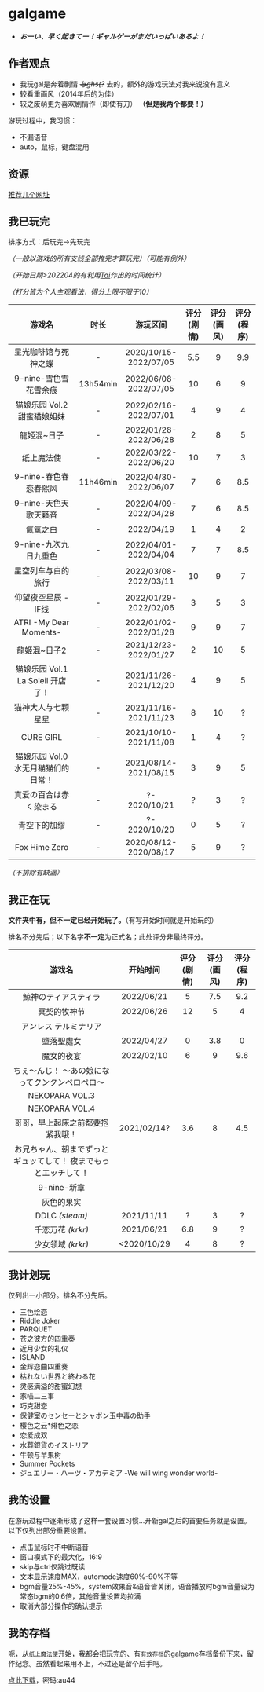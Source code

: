 # galgame
* ***おーい、早く起きてー！ギャルゲーがまだいっぱいあるよ！***
## 作者观点
* 我玩gal是奔着剧情 *~~与ghs(?~~* 去的，额外的游戏玩法对我来说没有意义
* 较看重画风（2014年后的为佳）
* 较之废萌更为喜欢剧情作（即使有刀） **（但是我两个都要！）**

游玩过程中，我习惯：

* 不漏语音
* auto，鼠标，键盘混用

## 资源
[推荐几个网址](../farraginous/recommend_websites.md#galgame)
## 我已玩完
排序方式：后玩完→先玩完

*（一般以游戏的所有支线全部推完才算玩完）（可能有例外）*

*（开始日期>202204的有利用[Tai](../farraginous/recommend_packages.md#tai)作出的时间统计）*

*（打分皆为个人主观看法，得分上限不限于10）*

|游戏名|时长|游玩区间|评分(剧情)|评分(画风)|评分(程序)|
| :----: | :----: | :----: | :----: | :----: | :----: |
|星光咖啡馆与死神之蝶|-|2020/10/15-<br/>2022/07/05|5.5|9|9.9|
|9-nine-雪色雪花雪余痕|13h54min|2022/06/08-<br/>2022/07/05|10|6|9|
|猫娘乐园 Vol.2 甜蜜猫娘姐妹|-|2022/02/16-<br/>2022/07/01|4|9|4|
|龍姬混~日子|-|2022/01/28-<br/>2022/06/28|2|8|5|
|纸上魔法使|-|2022/03/22-<br/>2022/06/20|10|7|3|
|9-nine-春色春恋春熙风|11h46min|2022/04/30-<br/>2022/06/07|7|6|8.5|
|9-nine-天色天歌天籁音|-|2022/04/09-<br/>2022/04/28|7|6|8.5|
|氤氲之白|-|2022/04/19|1|4|2|
|9-nine-九次九日九重色|-|2022/04/01-<br/>2022/04/04|7|7|8.5|
|星空列车与白的旅行|-|2022/03/08-<br/>2022/03/11|10|9|7|
|仰望夜空星辰 - IF线|-|2022/01/29-<br/>2022/02/06|3|5|3|
|ATRI -My Dear Moments-|-|2022/01/02-<br/>2022/01/28|9|9|7|
|龍姬混~日子2|-|2021/12/23-<br/>2022/01/27|2|10|5|
|猫娘乐园 Vol.1 La Soleil 开店了！|-|2021/11/26-<br/>2021/12/20|4|9|5|
|猫神大人与七颗星星|-|2021/11/16-<br/>2021/11/23|8|10|?|
|CURE GIRL|-|2021/10/10-<br/>2021/11/08|1|4|?|
|猫娘乐园 Vol.0 水无月猫猫们的日常！|-|2021/08/14-<br/>2021/08/15|3|9|5|
|真爱の百合は赤く染まる|-|?-<br/>2020/10/21|?|3|?|
|青空下的加缪|-|?-<br/>2020/10/20|0|5|?|
|Fox Hime Zero|-|2020/08/12-<br/>2020/08/17|5|9|?|

*（不排除有缺漏）*

## 我正在玩
**文件夹中有，但不一定已经开始玩了。**（有写开始时间就是开始玩的）

排名不分先后；以下名字**不一定**为正式名；此处评分非最终评分。

|游戏名|开始时间|评分(剧情)|评分(画风)|评分(程序)|
| :----: | :----: | :----: | :----: | :----: |
|鯨神のティアスティラ |2022/06/21|5|7.5|9.2|
|冥契的牧神节|2022/06/26|12|5|4|
|アンレス テルミナリア|
|墮落聖處女|2022/04/27|0|3.8|0|
|魔女的夜宴|2022/02/10|6|9|9.6|
|ちぇ～んじ！ ～あの娘になってクンクンペロペロ～
|NEKOPARA VOL.3
|NEKOPARA VOL.4
|哥哥，早上起床之前都要抱紧我哦！|2021/02/14?|3.6|8|4.5|
|お兄ちゃん、朝までずっとギュッてして！ 夜までもっとエッチして！
|9-nine-新章
|灰色的果实
|DDLC *(steam)*|2021/11/11|?|3|?|
|千恋万花 *(krkr)*|2021/06/21|6.8|9|?|
|少女领域 *(krkr)*|<2020/10/29|4|8|?|

## 我计划玩
仅列出一小部分。排名不分先后。

* 三色绘恋
* Riddle Joker
* PARQUET
* 苍之彼方的四重奏
* 近月少女的礼仪
* ISLAND
* 金辉恋曲四重奏
* 枯れない世界と終わる花
* 灵感满溢的甜蜜幻想
* 家喵二三事
* 巧克甜恋
* 保健室のセンセーとシャボン玉中毒の助手
* 樱色之云*绯色之恋
* 恋爱成双
* 水葬銀貨のイストリア
* 牛顿与苹果树
* Summer Pockets
* ジュエリー・ハーツ・アカデミア -We will wing wonder world-

## 我的设置
在游玩过程中逐渐形成了这样一套设置习惯...开新gal之后的首要任务就是设置。以下仅列出部分重要设置。

* 点击鼠标时不中断语音
* 窗口模式下的最大化，16:9
* skip与ctrl仅跳过既读
* 文本显示速度MAX，automode速度60%-90%不等
* bgm音量25%-45%，system效果音&语音皆关闭，语音播放时bgm音量设为常态bgm的0.6倍，其他音量设置均拉满
* 取消大部分操作的确认提示

## 我的存档
呃，从`纸上魔法使`开始，我都会把玩完的、有`有效存档`的galgame存档备份下来，留作纪念。虽然看起来用不上，不过还是留个后手吧。

[点此下载](https://wwp.lanzout.com/b00va39gf
)，密码:au44